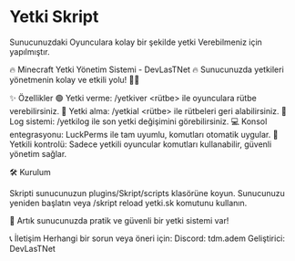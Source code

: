 # Yetki Skript
Sunucunuzdaki Oyunculara kolay bir şekilde yetki Verebilmeniz için yapılmıştır.

🔥 Minecraft Yetki Yönetim Sistemi - DevLasTNet 🔥
Sunucunuzda yetkileri yönetmenin kolay ve etkili yolu! 👑💼

✨ Özellikler
🟢 Yetki verme: /yetkiver <oyuncu> <rütbe> ile oyunculara rütbe verebilirsiniz.
🔴 Yetki alma: /yetkial <oyuncu> <rütbe> ile rütbeleri geri alabilirsiniz.
📜 Log sistemi: /yetkilog ile son yetki değişimini görebilirsiniz.
💻 Konsol entegrasyonu: LuckPerms ile tam uyumlu, komutları otomatik uygular.
👀 Yetkili kontrolü: Sadece yetkili oyuncular komutları kullanabilir, güvenli yönetim sağlar.

🛠️ Kurulum

Skripti sunucunuzun plugins/Skript/scripts klasörüne koyun.
Sunucunuzu yeniden başlatın veya /skript reload yetki.sk komutunu kullanın.

🎉 Artık sunucunuzda pratik ve güvenli bir yetki sistemi var!

📞 İletişim
Herhangi bir sorun veya öneri için:
Discord: tdm.adem
Geliştirici: DevLasTNet
